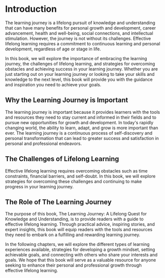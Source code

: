 Introduction
============

The learning journey is a lifelong pursuit of knowledge and understanding that can have many benefits for personal growth and development, career advancement, health and well-being, social connections, and intellectual stimulation. However, the journey is not without its challenges. Effective lifelong learning requires a commitment to continuous learning and personal development, regardless of age or stage in life.

In this book, we will explore the importance of embracing the learning journey, the challenges of lifelong learning, and strategies for overcoming obstacles and achieving success in your learning journey. Whether you are just starting out on your learning journey or looking to take your skills and knowledge to the next level, this book will provide you with the guidance and inspiration you need to achieve your goals.

Why the Learning Journey is Important
-------------------------------------

The learning journey is important because it provides learners with the tools and resources they need to stay current and informed in their fields and to pursue new opportunities for growth and development. In today's rapidly changing world, the ability to learn, adapt, and grow is more important than ever. The learning journey is a continuous process of self-discovery and personal transformation that can lead to greater success and satisfaction in personal and professional endeavors.

The Challenges of Lifelong Learning
-----------------------------------

Effective lifelong learning requires overcoming obstacles such as time constraints, financial barriers, and self-doubt. In this book, we will explore strategies for overcoming these challenges and continuing to make progress in your learning journey.

The Role of The Learning Journey
--------------------------------

The purpose of this book, The Learning Journey: A Lifelong Quest for Knowledge and Understanding, is to provide readers with a guide to effective lifelong learning. Through practical advice, inspiring stories, and expert insights, this book will equip readers with the tools and resources they need to embark on a fulfilling and rewarding learning journey.

In the following chapters, we will explore the different types of learning experiences available, strategies for developing a growth mindset, setting achievable goals, and connecting with others who share your interests and goals. We hope that this book will serve as a valuable resource for anyone seeking to enhance their personal and professional growth through effective lifelong learning.
